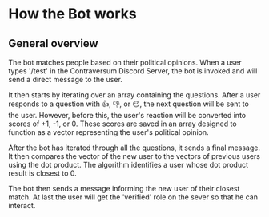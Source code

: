 # How the Bot works 

## General overview 
The bot matches people based on their political opinions. When a user types '/test' in the Contraversum Discord Server, the bot is invoked and will send a direct message to the user.

It then starts by iterating over an array containing the questions. After a user responds to a question with 👍, 👎, or 😐, the next question will be sent to the user. However, before this, the user's reaction will be converted into scores of +1, -1, or 0. These scores are saved in an array designed to function as a vector representing the user's political opinion.

After the bot has iterated through all the questions, it sends a final message. It then compares the vector of the new user to the vectors of previous users using the dot product. The algorithm identifies a user whose dot product result is closest to 0.

The bot then sends a message informing the new user of their closest match.
At last the user will get the 'verified' role on the sever so that he can interact.